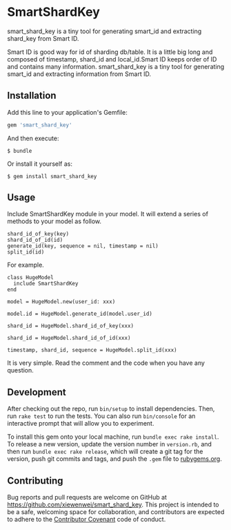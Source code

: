 # SmartShardKey

smart_shard_key is a tiny tool for generating smart_id and extracting shard_key from Smart ID.

Smart ID is good way for id of sharding db/table. It is a little big long and composed of timestamp, shard_id and local_id.Smart ID keeps order of ID and contains many information. smart_shard_key is a tiny tool for generating smart_id and extracting information from Smart ID.

## Installation

Add this line to your application's Gemfile:

```ruby
gem 'smart_shard_key'
```

And then execute:

    $ bundle

Or install it yourself as:

    $ gem install smart_shard_key

## Usage

Include SmartShardKey module in your model. It will extend a series of methods to your model as follow.

```
shard_id_of_key(key)
shard_id_of_id(id)
generate_id(key, sequence = nil, timestamp = nil)
split_id(id)
```

For example.

```
class HugeModel
  include SmartShardKey
end

model = HugeModel.new(user_id: xxx)

model.id = HugeModel.generate_id(model.user_id)

shard_id = HugeModel.shard_id_of_key(xxx)

shard_id = HugeModel.shard_id_of_id(xxx)

timestamp, shard_id, sequence = HugeModel.split_id(xxx)

```

It is very simple. Read the comment and the code when you have any question.

## Development

After checking out the repo, run `bin/setup` to install dependencies. Then, run `rake test` to run the tests. You can also run `bin/console` for an interactive prompt that will allow you to experiment.

To install this gem onto your local machine, run `bundle exec rake install`. To release a new version, update the version number in `version.rb`, and then run `bundle exec rake release`, which will create a git tag for the version, push git commits and tags, and push the `.gem` file to [rubygems.org](https://rubygems.org).

## Contributing

Bug reports and pull requests are welcome on GitHub at https://github.com/xiewenwei/smart_shard_key. This project is intended to be a safe, welcoming space for collaboration, and contributors are expected to adhere to the [Contributor Covenant](http://contributor-covenant.org) code of conduct.

